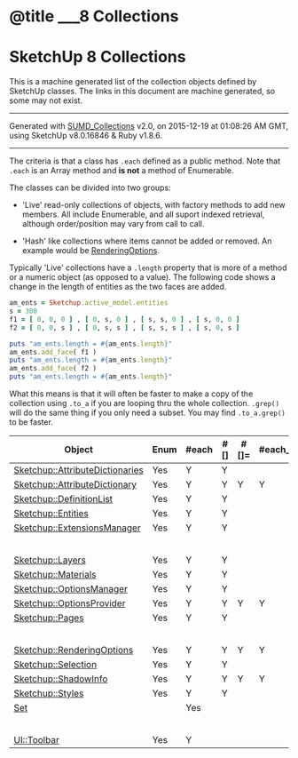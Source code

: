# @title ___8&nbsp;Collections
[SUMD_Collections]:../../SUMD_Collections
[RenderingOptions]:http://www.sketchup.com/intl/en/developer/docs/ourdoc/renderingoptions
<style scoped>
#filecontents p code { font-size:16px; }
\#filecontents table.sumd { border:none; border-collapse:collapse; margin-bottom:2em; line-height:1.6em; }
\#filecontents table.sumd thead  { border-bottom:2px solid #aaa; background-color:transparent;}
\#filecontents table.sumd tr     { border:none; background-color:transparent;}
\#filecontents table.sumd tr.clr { border-bottom:none; line-height:0.2em;}
\#filecontents table.sumd th { border:none; padding:0px; background-color:transparent; text-align:left;}
\#filecontents table.sumd td { border:none; padding:0px; background-color:transparent;}
\#filecontents table.sumd td:empty { border-top:1px solid #bbb; height:0.2em;}
\#filecontents table.sumd td.c, #filecontents table.sumd th.c { text-align:center;}
\#filecontents table.sumd td.r, #filecontents table.sumd th.r { text-align:right;}
</style>

# SketchUp 8 Collections

This is a machine generated list of the collection objects defined by SketchUp
classes.  The links in this document are machine generated, so some may not exist.

---
Generated with [SUMD_Collections] v2.0, on 2015-12-19 at 01:08:26 AM GMT,
using SketchUp v8.0.16846 & Ruby v1.8.6.

---

The criteria is that a class has `.each` defined as a public method.  Note that
`.each` is an Array method and **is not** a method of Enumerable.

The classes can be divided into two groups:

* 'Live' read-only collections of objects, with factory methods to add new
members.  All include Enumerable, and all suport indexed retrieval, although
order/position may vary from call to call.

* 'Hash' like collections where items cannot be added or removed.  An example
would be [RenderingOptions].

Typically 'Live' collections have a `.length` property that is more of a method
or a numeric object (as opposed to a value).  The following code shows a change
in the length of entities as the two faces are added.

```ruby
am_ents = Sketchup.active_model.entities
s = 300
f1 = [ 0, 0, 0 ] , [ 0, s, 0 ] , [ s, s, 0 ] , [ s, 0, 0 ]
f2 = [ 0, 0, s ] , [ 0, s, s ] , [ s, s, s ] , [ s, 0, s ]

puts "am_ents.length = #{am_ents.length}"
am_ents.add_face( f1 )
puts "am_ents.length = #{am_ents.length}"
am_ents.add_face( f2 )
puts "am_ents.length = #{am_ents.length}"
```

What this means is that it will often be faster to make a copy of the collection
using `.to_a` if you are looping thru the whole collection.  `.grep()` will do the
same thing if you only need a subset.  You may find `.to_a.grep()` to be faster.

<table class='sumd'>
<colgroup>
<col style='width:16.0em;' />
<col style='width: 4.0em;' />
<col style='width: 4.0em;' />
<col style='width: 3.0em;' />
<col style='width: 3.5em;' />
<col style='width: 7.0em;' />
<col style='width: 9.0em;' />
</colgroup>
<thead><tr><th>Object</th><th class='c'>Enum</th><th class='c'>#each</th><th class='c'>#[]</th><th class='c'>#[]=</th><th class='c'>#each_pair</th><th>Super</th></tr></thead><tbody>
<tr><td><a href='http://www.sketchup.com/intl/en/developer/docs/ourdoc/attributedictionaries'>Sketchup::AttributeDictionaries</a></td><td class='c'>Yes</td><td class='c'>Y</td><td class='c'>Y</td><td class='c'> </td><td class='c'> </td><td>Sketchup::Entity</td></tr>
<tr><td><a href='http://www.sketchup.com/intl/en/developer/docs/ourdoc/attributedictionary'>Sketchup::AttributeDictionary</a></td><td class='c'>Yes</td><td class='c'>Y</td><td class='c'>Y</td><td class='c'>Y</td><td class='c'>Y</td><td>Sketchup::Entity</td></tr>
<tr><td><a href='http://www.sketchup.com/intl/en/developer/docs/ourdoc/definitionlist'>Sketchup::DefinitionList</a></td><td class='c'>Yes</td><td class='c'>Y</td><td class='c'>Y</td><td class='c'> </td><td class='c'> </td><td>Sketchup::Entity</td></tr>
<tr><td><a href='http://www.sketchup.com/intl/en/developer/docs/ourdoc/entities'>Sketchup::Entities</a></td><td class='c'>Yes</td><td class='c'>Y</td><td class='c'>Y</td><td class='c'> </td><td class='c'> </td><td>Object</td></tr>
<tr><td><a href='http://www.sketchup.com/intl/en/developer/docs/ourdoc/extensionsmanager'>Sketchup::ExtensionsManager</a></td><td class='c'>Yes</td><td class='c'>Y</td><td class='c'>Y</td><td class='c'> </td><td class='c'> </td><td>Object</td></tr>
<tr class='clr'><td>&#160;</td><td>&#160;</td><td>&#160;</td><td>&#160;</td><td>&#160;</td><td>&#160;</td><td>&#160;</td></tr>
<tr><td></td><td></td><td></td><td></td><td></td><td></td><td></td></tr>
<tr><td><a href='http://www.sketchup.com/intl/en/developer/docs/ourdoc/layers'>Sketchup::Layers</a></td><td class='c'>Yes</td><td class='c'>Y</td><td class='c'>Y</td><td class='c'> </td><td class='c'> </td><td>Sketchup::Entity</td></tr>
<tr><td><a href='http://www.sketchup.com/intl/en/developer/docs/ourdoc/materials'>Sketchup::Materials</a></td><td class='c'>Yes</td><td class='c'>Y</td><td class='c'>Y</td><td class='c'> </td><td class='c'> </td><td>Sketchup::Entity</td></tr>
<tr><td><a href='http://www.sketchup.com/intl/en/developer/docs/ourdoc/optionsmanager'>Sketchup::OptionsManager</a></td><td class='c'>Yes</td><td class='c'>Y</td><td class='c'>Y</td><td class='c'> </td><td class='c'> </td><td>Object</td></tr>
<tr><td><a href='http://www.sketchup.com/intl/en/developer/docs/ourdoc/optionsprovider'>Sketchup::OptionsProvider</a></td><td class='c'>Yes</td><td class='c'>Y</td><td class='c'>Y</td><td class='c'>Y</td><td class='c'>Y</td><td>Object</td></tr>
<tr><td><a href='http://www.sketchup.com/intl/en/developer/docs/ourdoc/pages'>Sketchup::Pages</a></td><td class='c'>Yes</td><td class='c'>Y</td><td class='c'>Y</td><td class='c'> </td><td class='c'> </td><td>Sketchup::Entity</td></tr>
<tr class='clr'><td>&#160;</td><td>&#160;</td><td>&#160;</td><td>&#160;</td><td>&#160;</td><td>&#160;</td><td>&#160;</td></tr>
<tr><td></td><td></td><td></td><td></td><td></td><td></td><td></td></tr>
<tr><td><a href='http://www.sketchup.com/intl/en/developer/docs/ourdoc/renderingoptions'>Sketchup::RenderingOptions</a></td><td class='c'>Yes</td><td class='c'>Y</td><td class='c'>Y</td><td class='c'>Y</td><td class='c'>Y</td><td>Sketchup::Entity</td></tr>
<tr><td><a href='http://www.sketchup.com/intl/en/developer/docs/ourdoc/selection'>Sketchup::Selection</a></td><td class='c'>Yes</td><td class='c'>Y</td><td class='c'>Y</td><td class='c'> </td><td class='c'> </td><td>Object</td></tr>
<tr><td><a href='http://www.sketchup.com/intl/en/developer/docs/ourdoc/shadowinfo'>Sketchup::ShadowInfo</a></td><td class='c'>Yes</td><td class='c'>Y</td><td class='c'>Y</td><td class='c'>Y</td><td class='c'>Y</td><td>Sketchup::Entity</td></tr>
<tr><td><a href='http://www.sketchup.com/intl/en/developer/docs/ourdoc/styles'>Sketchup::Styles</a></td><td class='c'>Yes</td><td class='c'>Y</td><td class='c'>Y</td><td class='c'> </td><td class='c'> </td><td>Sketchup::Entity</td></tr>
<tr><td><a href='http://www.sketchup.com/intl/en/developer/docs/ourdoc/set'>Set</a></td><td class='c'> </td><td class='c'>Yes</td><td class='c'> </td><td class='c'> </td><td class='c'> </td><td>Object</td></tr>
<tr class='clr'><td>&#160;</td><td>&#160;</td><td>&#160;</td><td>&#160;</td><td>&#160;</td><td>&#160;</td><td>&#160;</td></tr>
<tr><td></td><td></td><td></td><td></td><td></td><td></td><td></td></tr>
<tr><td><a href='http://www.sketchup.com/intl/en/developer/docs/ourdoc/toolbar'>UI::Toolbar</a></td><td class='c'>Yes</td><td class='c'>Y</td><td class='c'> </td><td class='c'> </td><td class='c'> </td><td>Object</td></tr>
</tbody>
</table>
